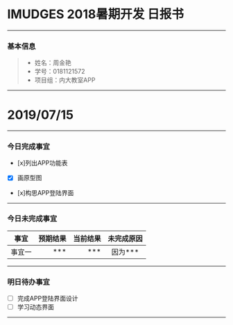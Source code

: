 # IMUDGES 2018暑期开发 日报书

------

### 基本信息

> - 姓名：周金艳
> - 学号：0181121572
> - 项目组：内大教室APP

------

# 2019/07/15

------

### 今日完成事宜

- [x]列出APP功能表
- [x] 画原型图
- [x]构思APP登陆界面

------

### 今日未完成事宜

| 事宜   | 预期结果 | 当前结果 | 未完成原因 |
| ------ | -------: | -------: | :--------: |
| 事宜一 |      *** |      *** |  因为***   |

------

### 明日待办事宜

- [ ] 完成APP登陆界面设计
- [ ] 学习动态界面

------
